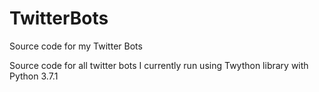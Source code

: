 # TwitterBots
Source code for my Twitter Bots

Source code for all twitter bots I currently run using Twython library with Python 3.7.1
